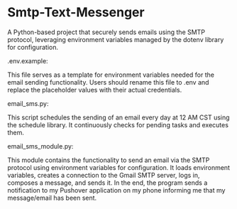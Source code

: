 # Smtp-Text-Messenger
 A Python-based project that securely sends emails using the SMTP protocol, leveraging environment variables managed by the dotenv library for configuration.

.env.example:

This file serves as a template for environment variables needed for the email sending functionality. Users should rename this file to .env and replace the placeholder values with their actual credentials.

email_sms.py:

This script schedules the sending of an email every day at 12 AM CST using the schedule library. It continuously checks for pending tasks and executes them.

email_sms_module.py:

This module contains the functionality to send an email via the SMTP protocol using environment variables for configuration. It loads environment variables, creates a connection to the Gmail SMTP server, logs in, composes a message, and sends it.  In the end, the program sends a notification to my Pushover application on my phone informing me that my message/email has been sent.


